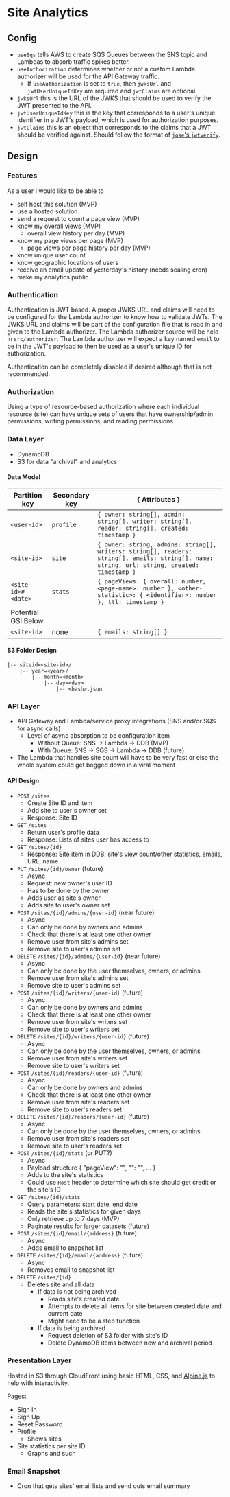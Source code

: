 # Site Analytics

## Config

- `useSqs` tells AWS to create SQS Queues between the SNS topic and Lambdas to absorb traffic spikes better.
- `useAuthorization` determines whether or not a custom Lambda authorizer will be used for the API Gateway traffic.
  - If `useAuthorization` is set to `true`, then `jwksUrl` and `jwtUserUniqueIdKey` are required and `jwtClaims` are optional.
- `jwksUrl` this is the URL of the JWKS that should be used to verify the JWT presented to the API.
- `jwtUserUniqueIdKey` this is the key that corresponds to a user's unique identifier in a JWT's payload, which is used for authorization purposes.
- `jwtClaims` this is an object that corresponds to the claims that a JWT should be verified against. Should follow the format of [`jose`'s `jwtverify`](https://github.com/panva/jose/blob/main/docs/interfaces/jwt_verify.JWTVerifyOptions.md).

## Design

### Features

As a user I would like to be able to
- self host this solution (MVP)
- use a hosted solution
- send a request to count a page view (MVP)
- know my overall views (MVP)
  - overall view history per day (MVP)
- know my page views per page (MVP)
  - page views per page history per day (MVP)
- know unique user count
- know geographic locations of users
- receive an email update of yesterday's history (needs scaling cron)
- make my analytics public

### Authentication

Authentication is JWT based. A proper JWKS URL and claims will need to be configured for the Lambda authorizer to know how to validate JWTs. The JWKS URL and claims will be part of the configuration file that is read in and given to the Lambda authorizer. The Lambda authorizer source will be held in `src/authorizer`. The Lambda authorizer will expect a key named `email` to be in the JWT's payload to then be used as a user's unique ID for authorization.

Authentication can be completely disabled if desired although that is not recommended.

### Authorization

Using a type of resource-based authorization where each individual resource (site) can have unique sets of users that have ownership/admin permissions, writing permissions, and reading permissions.

### Data Layer

- DynamoDB
- S3 for data "archival" and analytics

#### Data Model

| Partition key       | Secondary key | { Attributes } |
| ------------------- | ------------- | -------------- |
| `<user-id>`         | `profile`     | `{ owner: string[], admin: string[], writer: string[], reader: string[], created: timestamp }` |
| `<site-id>`         | `site`        | `{ owner: string, admins: string[], writers: string[], readers: string[], emails: string[], name: string, url: string, created: timestamp }` |
| `<site-id>#<date>`  | `stats`       | `{ pageViews: { overall: number, <page-name>: number }, <other-statistic>: { <identifier>: number }, ttl: timestamp }` |
| Potential GSI Below ||
| `<site-id>`         | none          | `{ emails: string[] }` |

#### S3 Folder Design

```
|-- siteid=<site-id>/
    |-- year=<year>/
        |-- month=<month>
            |-- day=<day>
                |-- <hash>.json
```

### API Layer

- API Gateway and Lambda/service proxy integrations (SNS and/or SQS for async calls)
  - Level of async absorption to be configuration item
    - Without Queue: SNS -> Lambda -> DDB (MVP)
    - With Queue: SNS -> SQS -> Lambda -> DDB (future)
- The Lambda that handles site count will have to be very fast or else the whole system could get bogged down in a viral moment

#### API Design

- `POST` `/sites`
  - Create Site ID and item
  - Add site to user's owner set
  - Response: Site ID
- `GET` `/sites`
  - Return user's profile data
  - Response: Lists of sites user has access to
- `GET` `/sites/{id}`
  - Response: Site item in DDB; site's view count/other statistics, emails, URL, name
- `PUT` `/sites/{id}/owner` (future)
  - Async
  - Request: new owner's user ID
  - Has to be done by the owner
  - Adds user as site's owner
  - Adds site to user's owner set
- `POST` `/sites/{id}/admins/{user-id}` (near future)
  - Async
  - Can only be done by owners and admins
  - Check that there is at least one other owner
  - Remove user from site's admins set
  - Remove site to user's admins set
- `DELETE` `/sites/{id}/admins/{user-id}` (near future)
  - Async
  - Can only be done by the user themselves, owners, or admins
  - Remove user from site's admins set
  - Remove site to user's admins set
- `POST` `/sites/{id}/writers/{user-id}` (future)
  - Async
  - Can only be done by owners and admins
  - Check that there is at least one other owner
  - Remove user from site's writers set
  - Remove site to user's writers set
- `DELETE` `/sites/{id}/writers/{user-id}` (future)
  - Async
  - Can only be done by the user themselves, owners, or admins
  - Remove user from site's writers set
  - Remove site to user's writers set
- `POST` `/sites/{id}/readers/{user-id}` (future)
  - Async
  - Can only be done by owners and admins
  - Check that there is at least one other owner
  - Remove user from site's readers set
  - Remove site to user's readers set
- `DELETE` `/sites/{id}/readers/{user-id}` (future)
  - Async
  - Can only be done by the user themselves, owners, or admins
  - Remove user from site's readers set
  - Remove site to user's readers set
- `POST` `/sites/{id}/stats` (or PUT?)
  - Async
  - Payload structure
  {
    "pageView": "<page-name>",
    "<other-statistic>": "<identifier>",
    ...
  }
  - Adds to the site's statistics
  - Could use `Host` header to determine which site should get credit or the site's ID
- `GET` `/sites/{id}/stats`
  - Query parameters: start date, end date
  - Reads the site's statistics for given days
  - Only retrieve up to 7 days (MVP)
  - Paginate results for larger datasets (future)
- `POST` `/sites/{id}/email/{address}` (future)
  - Async
  - Adds email to snapshot list
- `DELETE` `/sites/{id}/email/{address}` (future)
  - Async
  - Removes email to snapshot list
- `DELETE` `/sites/{id}`
  - Deletes site and all data
    - If data is not being archived
      - Reads site's created date
      - Attempts to delete all items for site between created date and current date
      - Might need to be a step function
    - If data is being archived
      - Request deletion of S3 folder with site's ID
      - Delete DynamoDB items between now and archival period


### Presentation Layer

Hosted in S3 through CloudFront using basic HTML, CSS, and [Alpine.js](https://github.com/alpinejs/alpine) to help with interactivity.

Pages:
  - Sign In
  - Sign Up
  - Reset Password
  - Profile
    - Shows sites
  - Site statistics per site ID
    - Graphs and such

### Email Snapshot

- Cron that gets sites' email lists and send outs email summary
